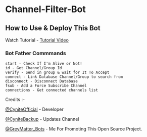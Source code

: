 # Channel-Filter-Bot

## How to Use & Deploy This Bot
Watch Tutorial - [Tutorial Video]()

### Bot Father Commmands 
```
start - Check If I'm Alive or Not!
id - Get Channel/Group Id
verify - Send in group & wait for It To Accept
connect - Link Database Channel/Group to search from
disconnect - Disconnect Database
fsub - Add a Force Subscribe Channel
connections - Get connected channels list
```

Credits :-

[@CyniteOfficial](https://www.telegram.dog/CyniteOfficial) - Developer

[@CyniteBackup](https://www.telegram.dog/CyniteBackup) - Updates Channel

[@GreyMatter_Bots](https://www.telegram.dog/GreyMatter_Bots) - Me For Promoting This Open Source Project.
